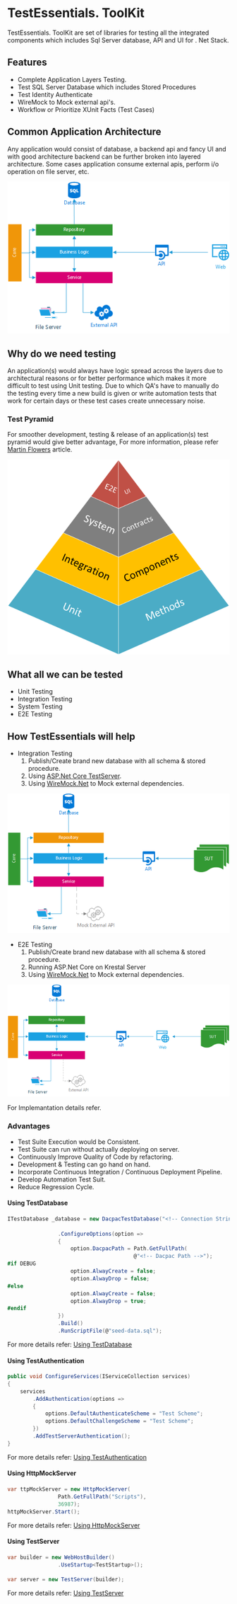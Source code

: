 # TestEssentials. ToolKit

TestEssentials. ToolKit are set of libraries for testing all the integrated components which includes Sql Server database, API and UI for . Net Stack.

## Features

* Complete Application Layers Testing.
* Test SQL Server Database which includes Stored Procedures
* Test Identity Authenticate
* WireMock to Mock external api's.
* Workflow or Prioritize XUnit Facts (Test Cases)

## Common Application Architecture

Any application would consist of database, a backend api and fancy UI and with good architecture backend can be further broken into layered architecture. Some cases application consume external apis, perform i/o operation on file server, etc.

![Application Flow](application-flow.png)

## Why do we need testing

An application(s) would always have logic spread across the layers due to architectural reasons or for better performance which makes it more difficult to test using Unit testing. Due to which QA's have to manually do the testing every time a new build is given or write automation tests that work for certain days or these test cases create unnecessary noise.

### Test Pyramid

For smoother development, testing & release of an application(s) test pyramid would give better advantage, For more information, please refer [Martin Flowers](https://martinfowler.com/articles/practical-test-pyramid.html
) article.

![Test Pyramid](testing-pyramid.png)

## What all we can be tested

* Unit Testing
* Integration Testing
* System Testing
* E2E Testing

## How TestEssentials will help

* Integration Testing
    1. Publish/Create brand new database with all schema & stored procedure.
    2. Using [ASP.Net Core TestServer](https://docs.microsoft.com/en-us/aspnet/core/test/integration-tests?view=aspnetcore-2.2).
    3. Using [WireMock.Net](https://github.com/WireMock-Net/WireMock.Net) to Mock external dependencies.

    

![Integration Testing](integration-testing.png)

* E2E Testing
    1. Publish/Create brand new database with all schema & stored procedure.
    2. Running ASP.Net Core on Krestal Server
    3. Using [WireMock.Net](https://github.com/WireMock-Net/WireMock.Net) to Mock external dependencies.

    

![Unit Testing](e2e-testing.png)

For Implemantation details refer.

### Advantages

* Test Suite Execution would be Consistent.
* Test Suite can run without actually deploying on server.
* Continuously Improve Quality of Code by refactoring.
* Development & Testing can go hand on hand.
* Incorporate Continuous Integration / Continuous Deployment Pipeline.
* Develop Automation Test Suit.
* Reduce Regression Cycle.

#### Using TestDatabase

```c#
ITestDatabase _database = new DacpacTestDatabase("<!-- Connection String -->")

                .ConfigureOptions(option =>
                {
                    option.DacpacPath = Path.GetFullPath(
                                        @"<!-- Dacpac Path -->");
#if DEBUG
                    option.AlwayCreate = false;
                    option.AlwayDrop = false;
#else
                    option.AlwayCreate = false;
                    option.AlwayDrop = true;
#endif
                })
                .Build()
                .RunScriptFile(@"seed-data.sql");

```

For more details refer: [Using TestDatabase](https://github.com/muzammilkm/test-essentials/wiki/Using-TestDatabase)

#### Using TestAuthentication

```c#
public void ConfigureServices(IServiceCollection services)
{
    services
        .AddAuthentication(options =>
        {
            options.DefaultAuthenticateScheme = "Test Scheme";
            options.DefaultChallengeScheme = "Test Scheme";
        })
        .AddTestServerAuthentication();
}
```

For more details refer: [Using TestAuthentication](https://github.com/muzammilkm/test-essentials/wiki/Using-TestAuthentication)

#### Using HttpMockServer

```c#
var ttpMockServer = new HttpMockServer(
                Path.GetFullPath("Scripts"),
                36987);
httpMockServer.Start();
```

For more details refer: [Using HttpMockServer](https://github.com/muzammilkm/test-essentials/wiki/Using-HttpMockServer)

#### Using TestServer

```c#
var builder = new WebHostBuilder()
                .UseStartup<TestStartup>();

var server = new TestServer(builder);
```

For more details refer: [Using TestServer](https://github.com/muzammilkm/test-essentials/wiki/Using-TestServer)

